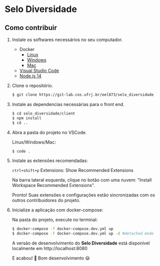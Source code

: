 # Selo Diversidade

## Como contribuir

1. Instale os softwares necessários no seu computador.

    - Docker
       - [Linux](https://docs.docker.com/engine/install)
       - [Windows](https://docs.docker.com/docker-for-windows/install)
       - [Mac](https://docs.docker.com/docker-for-mac/install)
    - [Visual Studio Code](https://code.visualstudio.com/download)
    - [Node.js 14](https://nodejs.org)

2. Clone o repositório.

    ```bash
    $ git clone https://git-lab.cos.ufrj.br/eel873/selo_diversidade
    ```

3. Instale as dependencias necessárias para o front end.

    ```bash
    $ cd selo_diversidade/client
    $ npm install
    $ cd ..
    ```

4. Abra a pasta do projeto no VSCode.

    Linux/Windows/Mac:
    ```bash
    $ code .
    ```

5. Instale as extensões recomendadas:

    `ctrl+shift+p` Extensions: Show Recommended Extensions

    Na barra lateral esquerda, clique no botão com uma nuvem: "Install Workspace Recommended Extensions".

    Pronto! Suas extensões e configurações estão sincronizadas com os outros contribuidores do projeto.

6. Inicialize a aplicação com docker-compose:

    Na pasta do projeto, execute no terminal:

    ```bash
    $ docker-compose -f docker-compose.dev.yml up
    $ docker-compose -f docker-compose.dev.yml up -d #detached mode
    ```

    A versão de desenvolvimento do **Selo Diversidade** está disponível localmente em http://localhost:8080


    E acabou! :tada: Bom desenvolvimento :smiley:
